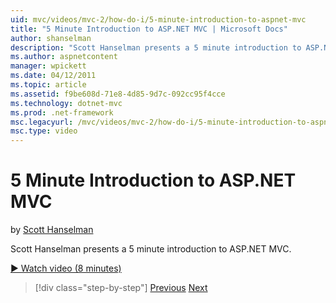 ```yaml
---
uid: mvc/videos/mvc-2/how-do-i/5-minute-introduction-to-aspnet-mvc
title: "5 Minute Introduction to ASP.NET MVC | Microsoft Docs"
author: shanselman
description: "Scott Hanselman presents a 5 minute introduction to ASP.NET MVC."
ms.author: aspnetcontent
manager: wpickett
ms.date: 04/12/2011
ms.topic: article
ms.assetid: f9be608d-71e8-4d85-9d7c-092cc95f4cce
ms.technology: dotnet-mvc
ms.prod: .net-framework
msc.legacyurl: /mvc/videos/mvc-2/how-do-i/5-minute-introduction-to-aspnet-mvc
msc.type: video
---
```

5 Minute Introduction to ASP.NET MVC
====================
by [Scott Hanselman](https://github.com/shanselman)

Scott Hanselman presents a 5 minute introduction to ASP.NET MVC.

[&#9654; Watch video (8 minutes)](https://channel9.msdn.com/Blogs/ASP-NET-Site-Videos/5-minute-introduction-to-aspnet-mvc)

> [!div class="step-by-step"]
> [Previous](aspnet-mvc-2-render-action.md)
> [Next](how-to-best-learn-asp-net-mvc.md)
